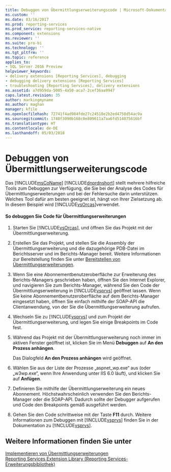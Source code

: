 ```yaml
---
title: Debuggen von Übermittlungserweiterungscode | Microsoft-Dokumentation
ms.custom: ''
ms.date: 03/16/2017
ms.prod: reporting-services
ms.prod_service: reporting-services-native
ms.component: extensions
ms.reviewer: ''
ms.suite: pro-bi
ms.technology: ''
ms.tgt_pltfrm: ''
ms.topic: reference
applies_to:
- SQL Server 2016 Preview
helpviewer_keywords:
- delivery extensions [Reporting Services], debugging
- debugging delivery extensions [Reporting Services]
- troubleshooting [Reporting Services], delivery extensions
ms.assetid: a7d959da-5005-4a50-aca7-2cef36aa9947
caps.latest.revision: 35
author: markingmyname
ms.author: maghan
manager: kfile
ms.openlocfilehash: 72741f4ad984fde27c24518e2b2ed4758d54ac9a
ms.sourcegitcommit: 1740f3090b168c0e809611a7aa6fd514075616bf
ms.translationtype: HT
ms.contentlocale: de-DE
ms.lasthandoff: 05/03/2018
---
```

# <a name="debugging-delivery-extension-code"></a>Debuggen von Übermittlungserweiterungscode
  Das [!INCLUDE[msCoName](../../../includes/msconame-md.md)] [!INCLUDE[dnprdnshort](../../../includes/dnprdnshort-md.md)] stellt mehrere hilfreiche Tools zum Debuggen zur Verfügung, die Sie bei der Analyse des Codes für Übermittlungserweiterungen und bei der Fehlersuche darin unterstützen. Welches Tool dafür am besten geeignet ist, hängt von Ihrer Zielsetzung ab. In diesem Beispiel wird [!INCLUDE[vsOrcas](../../../includes/vsorcas-md.md)]verwendet.  
  
#### <a name="to-debug-your-delivery-extension-code"></a>So debuggen Sie Code für Übermittlungserweiterungen  
  
1.  Starten Sie [!INCLUDE[vsOrcas](../../../includes/vsorcas-md.md)], und öffnen Sie das Projekt mit der Übermittlungserweiterung.  
  
2.  Erstellen Sie das Projekt, und stellen Sie die Assembly der Übermittlungserweiterung und die dazugehörige PDB-Datei im Berichtsserver und im Berichts-Manager bereit. Weitere Informationen zur Bereitstellung finden Sie unter [Bereitstellen von Übermittlungserweiterungen](../../../reporting-services/extensions/delivery-extension/deploying-a-delivery-extension.md).  
  
3.  Wenn Sie eine Abonnementbenutzeroberfläche zur Erweiterung des Berichts-Managers geschrieben haben, öffnen Sie den Internet Explorer, und navigieren Sie zum Berichts-Manager, während Sie den Code der Übermittlungserweiterung in [!INCLUDE[vsprvs](../../../includes/vsprvs-md.md)] geöffnet lassen. Wenn Sie keine Abonnementbenutzeroberfläche auf dem Berichts-Manager eingesetzt haben, öffnen Sie einfach mithilfe der SOAP-API die Clientanwendung, von der Sie die Übermittlungserweiterung aufrufen.  
  
4.  Wechseln Sie zu [!INCLUDE[vsprvs](../../../includes/vsprvs-md.md)] und zum Projekt der Übermittlungserweiterung, und legen Sie einige Breakpoints im Code fest.  
  
5.  Während das Projekt mit der Übermittlungserweiterung noch immer im aktiven Fenster geöffnet ist, klicken Sie im Menü **Debuggen** auf **An den Prozess anhängen**.  
  
     Das Dialogfeld **An den Prozess anhängen** wird geöffnet.  
  
6.  Wählen Sie aus der Liste der Prozesse „aspnet_wp.exe“ aus (oder „w3wp.exe“, wenn Ihre Anwendung unter IIS 6.0 läuft), und klicken Sie auf **Anfügen**.  
  
7.  Definieren Sie mithilfe der Übermittlungserweiterung ein neues Abonnement. Höchstwahrscheinlich verwenden Sie den Berichts-Manager oder die SOAP-API. Dadurch sollte der Debugger aufgerufen und Code den Breakpoints gemäß ausgeführt werden.  
  
8.  Gehen Sie den Code schrittweise mit der Taste **F11** durch. Weitere Informationen zum Debuggen mit [!INCLUDE[vsprvs](../../../includes/vsprvs-md.md)] finden Sie in der Dokumentation zu [!INCLUDE[vsprvs](../../../includes/vsprvs-md.md)].  
  
## <a name="see-also"></a>Weitere Informationen finden Sie unter  
 [Implementieren von Übermittlungserweiterungen](../../../reporting-services/extensions/delivery-extension/implementing-a-delivery-extension.md)   
 [Reporting Services Extension Library (Reporting Services-Erweiterungsbibliothek)](../../../reporting-services/extensions/reporting-services-extension-library.md)  
  
  
